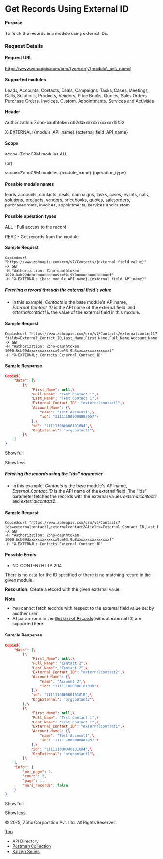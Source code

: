 
# Get Records Using External ID

#### Purpose

To fetch the records in a module using external IDs.

### Request Details

#### Request URL

https://www.zohoapis.com/crm/{version}/{module\_api\_name}

#### Supported modules

Leads, Accounts, Contacts, Deals, Campaigns, Tasks, Cases, Meetings, Calls, Solutions, Products, Vendors, Price Books, Quotes, Sales Orders, Purchase Orders, Invoices, Custom, Appointments, Services and Activities

#### Header

Authorization: Zoho-oauthtoken d92d4xxxxxxxxxxxxx15f52

X-EXTERNAL: {module\_API\_name}.{external\_field\_API\_name}

#### Scope

scope=ZohoCRM.modules.ALL

(or)

scope=ZohoCRM.modules.{module\_name}.{operation\_type}

#### Possible module names

leads, accounts, contacts, deals, campaigns, tasks, cases, events, calls, solutions, products, vendors, pricebooks, quotes, salesorders, purchaseorders, invoices, appointments, services and custom

#### Possible operation types

ALL - Full access to the record

READ - Get records from the module

#### Sample Request

``` curl
Copiedcurl "https://www.zohoapis.com/crm/v7/Contacts/{external_field_value}"
-X GET
-H "Authorization: Zoho-oauthtoken 1000.8cb99dxxxxxxxxxxxxx9be93.9b8xxxxxxxxxxxxxxxf"
-H "X-EXTERNAL: {base_module_API_name}.{external_field_API_name}"
```

##### Fetching a record through the external field's value

- In this example, _Contacts_ is the base module's API name, _External\_Contact\_ID_ is the API name of the external field, and _externalcontact1_ is the value of the external field in this module.


#### Sample Request

``` curl
Copiedcurl "https://www.zohoapis.com/crm/v7/Contacts/externalcontact1?fields=External_Contact_ID,Last_Name,First_Name,Full_Name,Account_Name,OrgExternal&per_page=2"
-X GET
-H "Authorization: Zoho-oauthtoken 1000.8cb99dxxxxxxxxxxxxx9be93.9b8xxxxxxxxxxxxxxxf"
-H "X-EXTERNAL: Contacts.External_Contact_ID"
```

#### Sample Response

``` json
Copied{
    "data": [\
        {\
            "First_Name": null,\
            "Full_Name": "Test Contact 1",\
            "Last_Name": "Test Contact 1",\
            "External_Contact_ID": "externalcontact1",\
            "Account_Name": {\
                "name": "Test Account1",\
                "id": "111111000000087057"\
            },\
            "id": "111111000000101004",\
            "OrgExternal": "orgcontact1"\
        }\
    ]
}
```

Show full

Show less

##### Fetching the records using the "ids" parameter

- In this example, _Contacts_ is the base module's API name, _External\_Contact\_ID_ is the API name of the external field. The "ids" parameter fetches the records with the external values _externalcontact1_ and _externalcontact2_.


#### Sample Request

``` curl
Copiedcurl "https://www.zohoapis.com/crm/v7/Contacts?ids=externalcontact1,externalcontact2&fields=External_Contact_ID,Last_Name,First_Name,Full_Name,Account_Name,OrgExternal&per_page=2"
-X GET
-H "Authorization: Zoho-oauthtoken 1000.8cb99dxxxxxxxxxxxxx9be93.9b8xxxxxxxxxxxxxxxf"
-H "X-EXTERNAL: Contacts.External_Contact_ID"
```

#### Possible Errors

- NO\_CONTENTHTTP 204



There is no data for the ID specified or there is no matching record in the given module.

**Resolution:** Create a record with the given external value.


**Note**

- You cannot fetch records with respect to the external field value set by another user.
- All parameters in the [Get List of Records](https://www.zoho.com/crm/developer/docs/api/v7/get-records.html)(without external ID) are supported here.

#### Sample Response

``` json
Copied{
    "data": [\
        {\
            "First_Name": null,\
            "Full_Name": "Contact 2",\
            "Last_Name": "Contact 2",\
            "External_Contact_ID": "externalcontact2",\
            "Account_Name": {\
                "name": "Account 2",\
                "id": "111111000000101039"\
            },\
            "id": "111111000000101018",\
            "OrgExternal": "orgcontact2"\
        },\
        {\
            "First_Name": null,\
            "Full_Name": "Test Contact 1",\
            "Last_Name": "Test Contact 1",\
            "External_Contact_ID": "externalcontact1",\
            "Account_Name": {\
                "name": "Test Account1",\
                "id": "111111000000087057"\
            },\
            "id": "111111000000101004",\
            "OrgExternal": "orgcontact1"\
        }\
    ],
    "info": {
        "per_page": 2,
        "count": 2,
        "page": 1,
        "more_records": false
    }
}
```

Show full

Show less

© 2025, Zoho Corporation Pvt. Ltd. All Rights Reserved.

[Top](https://www.zoho.com/crm/developer/docs/api/v7/get-records-ext.html#top)

- [API Directory](https://www.zoho.com/crm/developer/docs/api-directory.html?source_from=qlink_)
- [Postman Collection](https://www.postman.com/zohocrmdevelopers/workspace/zoho-crm-developers/overview?source_from=qlink_)
- [Kaizen Series](https://www.zoho.com/crm/developer/docs/kaizen-series-directory.html?source_from=qlink_)